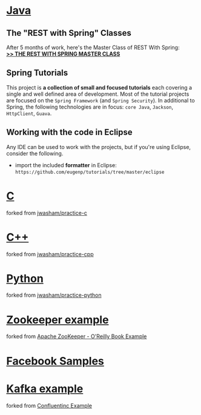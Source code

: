 # [Java](./Java)

## The "REST with Spring" Classes

After 5 months of work, here's the Master Class of REST With Spring:<br>
**[>> THE REST WITH SPRING MASTER CLASS](http://www.baeldung.com/rest-with-spring-course?utm_source=github&utm_medium=social&utm_content=tutorials&utm_campaign=rws#master-class)**

## Spring Tutorials

This project is **a collection of small and focused tutorials** each covering a single and well defined area of development. Most of the tutorial projects are focused on the `Spring Framework` (and `Spring Security`). In additional to Spring, the following technologies are in focus: `core Java`, `Jackson`, `HttpClient`, `Guava`.

## Working with the code in Eclipse

Any IDE can be used to work with the projects, but if you're using Eclipse, consider the following.

- import the included **formatter** in Eclipse: `https://github.com/eugenp/tutorials/tree/master/eclipse`

# [C](./practice-c)

forked from [jwasham/practice-c](https://github.com/jwasham/practice-c)

# [C++](./practice-cpp)

forked from [jwasham/practice-cpp](https://github.com/jwasham/practice-cpp)

# [Python](./practice-python)

forked from [jwasham/practice-python](https://github.com/jwasham/practice-python)

# [Zookeeper example](./zookeeper)

forked from [Apache ZooKeeper - O'Reilly Book Example](https://github.com/fpj/zookeeper-book-example)

# [Facebook Samples](https://github.com/fbsamples)

# [Kafka example](./kafka)

forked from [Confluentinc Example](https://github.com/confluentinc/examples)
